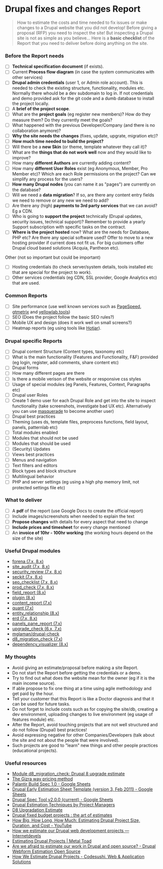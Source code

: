 # Drupal fixes and changes Report

> How to estimate the costs and time needed to fix issues or make changes to a Drupal website that you did not develop!
> Before giving a proposal (RFP) you need to inspect the site! But inspecting a Drupal site is not as simple as you believe...
> Here is a **basic checklist** of the Report that you need to deliver before doing anything on the site.

### Before the Report needs
- [ ] **Technical specification document** (if exists).
- [ ] Current **Process flow diagram** (in case the system communicates with other services)
- [ ] **Drupal admin credentials** (user 1, or Admin role account). This is needed to check the existing structure, functionality, modules etc. Normally there whould be a dev subdomain to log in. If not credentials and demo provided ask for the git code and a dumb database to install the project locally.
- [ ] A **brief of the project scope**.
- [ ] What are the **project goals** (eg register new members)? How do they measure them? Do they currently meet the goals?
- [ ] What happened with the previous Developer/Company (and there is no collaboration anymore)?
- [ ] **Why the site needs the changes** (fixes, update, upgrate, migration etc)?
- [ ] **How much time needed to build the project?**
- [ ] Will there be a **new Skin** (or theme, template whatever they call it)?
- [ ] What are the **things that do not work well** now and they would like to improve?
- [ ] How many **different Authors** are currently adding content?
- [ ] How many **different User Roles** exist (eg Anonymous, Member, Pro Member etc)? Which are each Role permissions on the project? Can we simplify any process for the users?
- [ ] **How many Drupal nodes** (you can name it as "pages") are currently on the database?
- [ ] Will we need a **data migration**? If so, are there any content entry fields we need to remove or any new we need to add?
- [ ] Are there any (high) **payments to 3rd party services** that we can avoid? Eg a CDN.
- [ ] Who is going to **support the project** technically (Drupal updates, security issues, technical support)? Remember to provide a yearly Support subscription with specific tasks on the contract.
- [ ] **Where is the project hosted** now? What are the needs for Database, PHP etc? Are there any special software used? Offer to move to a new hosting provider if current does not fit us. For big customers offer Drupal cloud based solutions (Acquia, Pantheon etc).

Other (not so important but could be important)
- [ ] Hosting credentials (to check server/system details, tools installed etc that are special for the project to work).
- [ ] Other services credentials (eg CDN, SSL provider, Google Analytics etc) that are used.

### Common Reports
- [ ] Site performance (use well known services such as [PageSpeed](https://developers.google.com/speed/pagespeed/insights), [gtmetrix](https://gtmetrix.com) and [yellowlab.tools](https://yellowlab.tools))
- [ ] SEO (Does the project follow the basic SEO rules?)
- [ ] Mobile UX and design (does it work well on small screens?)
- [ ] Heatmap reports (eg using tools like [Hotjar](https://www.hotjar.com)).

### Drupal specific Reports
- [ ] Drupal content Structure (Content types, taxonomy etc)
- [ ] What is the main functionality (Features and Functionality, F&F) provided (eg login, register, add comments, share content etc)
- [ ] Drupal forms
- [ ] How many different pages are there
- [ ] Is there a mobile verison of the website or responsive css styles
- [ ] Usage of special modules (eg Panels, Features, Context, Paragraphs etc)
- [ ] Drupal user Roles
- [ ] Create 1 demo user for each Drupal Role and get into the site to inspect functionality (take screenshots, investigate bad UX etc). Alternatively you can use [masquerade](https://www.drupal.org/project/masquerade) to become another user) 
- [ ] Drupal best practices
- [ ] Theming (uses ds, template files, preprocess functions, field layout, panels, patternlab etc)
- [ ] Total modules enabled
- [ ] Modules that should not be used
- [ ] Modules that should be used
- [ ] (Security) Updates
- [ ] Views best practices
- [ ] Menus and navigation
- [ ] Text filters and editors
- [ ] Block types and block structure
- [ ] Multilingual behavior
- [ ] PHP and server settings (eg using a high php memory limit, not protected settings file etc)

### What to deliver
- [ ] A **pdf** of the report (use Google Docs to create the official report)
- [ ] Include images/screenshots when needed to explain the text
- [ ] **Propose changes** with details for every aspect that need to change
- [ ] **Include prices and timesheet** for every change mentioned
- [ ] An **invoice of 10hr - 100hr working** (the working hours depend on the size of the site)

### Useful Drupal modules
- [forena (7.x, 8.x)](https://www.drupal.org/project/forena)
- [site_audit (7.x, 8.x)](https://www.drupal.org/project/site_audit)
- [security_review (7.x, 8.x)](https://www.drupal.org/project/security_review)
- [seckit (7.x, 8.x)](https://www.drupal.org/project/seckit)
- [seo_checklist (7.x, 8.x)](https://www.drupal.org/project/seo_checklist)
- [prod_check (7.x, 8.x)](https://www.drupal.org/project/prod_check)
- [field_report (8.x)](https://www.drupal.org/project/field_report)
- [plugin (8.x)](https://www.drupal.org/project/plugin)
- [content_report (7.x)](https://www.drupal.org/project/content_report)
- [quant (7.x)](https://www.drupal.org/project/quant)
- [entity_relationship (8.x)](https://github.com/skilld-labs/entity_relationship)
- [erd (7.x, 8.x)](https://www.drupal.org/project/erd)
- [panels_pane_report (7.x)](https://www.drupal.org/project/panels_pane_report)
- [upgrade_check (6.x, 7.x)](https://www.drupal.org/project/upgrade_check)
- [mglaman/drupal-check](https://github.com/mglaman/drupal-check)
- [d8_migration_check (7.x)](https://www.drupal.org/project/d8_migration_check)
- [dependency_visualizer (8.x)](https://www.drupal.org/project/dependency_visualizer)

### My thoughts
- Avoid giving an estimate/proposal before making a site Report.
- Do not start the Report before getting the credentials or a demo.
- Try to find out what does the website mean for the owner (eg if it is the main income source).
- If able propose to fix one thing at a time using agile methodology and get paid by the hour.
- Tell your customer that this Report is like a Doctor diagnosis and that it can be used for future tasks.
- Do not forget to include costs such as for copying the site/db, creating a dev environment, uploading changes to live environment (eg usage of features module) etc.
- After the Report, avoid touching projects that are not well structured and do not follow (Drupal) best practices!
- Avoid expressing negative for other Companies/Developers (talk about the site and not about the people that were involved).
- Such projects are good to "learn" new things and other people practices (educational projects).

### Useful resources
- [Module d8_migration_check: Drupal 8 upgrade estimate](https://www.drupal.org/project/d8_migration_check)
- [The Gizra way pricing method](https://gist.github.com/theodorosploumis/826412bb5f2dd0aadf2728f950ffa225)
- [Palantir Build Spec 1.0 - Google Sheets](https://docs.google.com/spreadsheets/d/15htLLWLguhwiuTLg_nndQNpgWVdUMy6UaR_d1q-v6iw/edit#gid=0)
- [Drupal Early Estimation Sheet Template (version 3, Feb 2011) - Google Sheets](https://docs.google.com/spreadsheets/d/13MGHIxFOtbJ2Qxygc_GxKzxqghLiK1-7YgNiq95ypWE/edit?hl=en#gid=0)
- [Drupal Spec Tool v2.0.0 (current) - Google Sheets](https://docs.google.com/spreadsheets/d/1h-SieCV9Dtrj8F4bqMvsbcHwIibN30j2oR9FMRDFT-8/edit#gid=0)
- [Drupal Estimation Techniques by Project Managers](https://www.slideshare.net/jakobpersson/drupal-estimation-techniques-by-project-managers)
- [D8 Upgradation Estimate](http://migrate.opensenselabs.com/migration-report/techtud)
- [Drupal fixed budget projects : the art of estimates](https://www.slideshare.net/MaximeTopolov/drupal-fixed-budget-projets-the-art-of-estimates)
- [How Big, How Long, How Much: Estimating Drupal Project Size, Duration, and Cost - YouTube](https://www.youtube.com/watch?v=cIrdqyw0tvc)
- [How we estimate our Drupal web development projects — Internetdevels](https://internetdevels.com/blog/how-we-estimate-drupal-web-development-projects)
- [Estimating Drupal Projects | Metal Toad](https://www.metaltoad.com/blog/estimating-drupal-projects)
- [Are we afraid to estimate our work in Drupal and open source? - Drupal Webform Estimation Open Source](https://www.jrockowitz.com/blog/estimation)
- [How We Estimate Drupal Projects - Codesushi. Web & Application Solutions](https://codesushi.co/codesushi/estimate-drupal-projects/)

